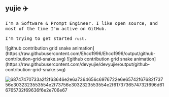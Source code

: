 <h2>
    yujie ✈️
</h2>
<p>
    <samp>
        I'm a Software & Prompt Engineer. I like open
        source, and most of the time I'm active on GitHub.
    </samp>
</p>
<p>
    <samp>
        I'm trying to get started <code>rust</code>.
    </samp>
</p>
![github contribution grid snake animation](https://raw.githubusercontent.com/Ehco1996/Ehco1996/output/github-contribution-grid-snake.svg)
![github contribution grid snake animation](https://raw.githubusercontent.com/devyujie/devyujie/output/github-contribution-grid-snake.svg)

![68747470733a2f2f63646e2e6a7364656c6976722e6e65742f67682f73756e3032323553554e2f73756e3032323553554e2f6173736574732f696d616765732f69636f6e2e706e67](https://github.com/devyujie/devyujie/assets/48620527/19119b92-3197-40ae-9419-00858999a703)








